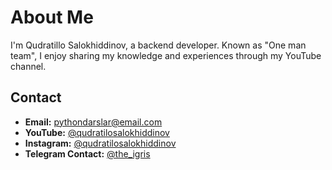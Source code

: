 # About Me

I'm Qudratillo Salokhiddinov, a backend developer. Known as "One man team", I enjoy sharing my knowledge and experiences through my YouTube channel.

## Contact

- **Email:** pythondarslar@email.com
- **YouTube:** [@qudratilosalokhiddinov](https://www.youtube.com/qudratilosalokhiddinov)
- **Instagram:** [@qudratilosalokhiddinov](https://www.instagram.com/qudratillosalokhiddinov/)
- **Telegram Contact:** [@the_igris](https://www.t.me/the_igris)
